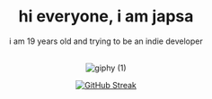 
<div align="center">
  <h1 align="center">
  hi everyone, i am japsa
</h1> 
i am 19 years old and trying to be an indie developer
<br>
<br>

![giphy (1)](https://user-images.githubusercontent.com/62521215/211249297-7dc970fa-65fd-4de4-a165-eb555aa0756f.gif)


[![GitHub Streak](https://streak-stats.demolab.com?user=japsadev&theme=highcontrast)](https://git.io/streak-stats)
</div>

